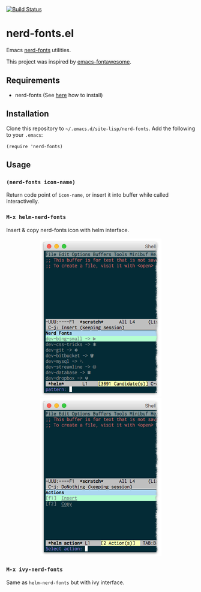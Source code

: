 [![Build Status](https://travis-ci.com/twlz0ne/nerd-fonts.el.svg?branch=master)](https://travis-ci.com/twlz0ne/nerd-fonts.el)

# nerd-fonts.el

Emacs [nerd-fonts](https://github.com/ryanoasis/nerd-fonts) utilities.

This project was inspired by [emacs-fontawesome](https://github.com/syohex/emacs-fontawesome).

## Requirements

- nerd-fonts (See [here](https://github.com/ryanoasis/nerd-fonts#font-installation) how to install)

## Installation

Clone this repository to `~/.emacs.d/site-lisp/nerd-fonts`. Add the following to your `.emacs`:

```elisp
(require 'nerd-fonts)
```

## Usage

### `(nerd-fonts icon-name)`

Return code point of `icon-name`, or insert it into buffer while called interactivelly.

### `M-x helm-nerd-fonts`

Insert & copy nerd-fonts icon with helm interface.

<p float="left" align="center">
  <img src="/helm-nerd-fonts_1.png" />
  <img src="/helm-nerd-fonts_2.png" />
</p>

### `M-x ivy-nerd-fonts`

Same as `helm-nerd-fonts` but with ivy interface.
